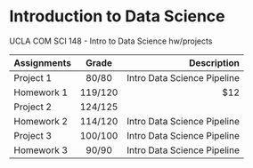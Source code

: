 # Introduction to Data Science
UCLA COM SCI 148 - Intro to Data Science hw/projects

| Assignments   | Grade         | Description  |
| ------------- |:-------------:| ------------:|
| Project 1     | 80/80         | Intro Data Science Pipeline |
| Homework 1    | 119/120       |   $12 |
| Project 2     | 124/125       |   
| Homework 2    | 114/120       | Intro Data Science Pipeline |
| Project 3     | 100/100       | Intro Data Science Pipeline |
| Homework 3    | 90/90         | Intro Data Science Pipeline |
